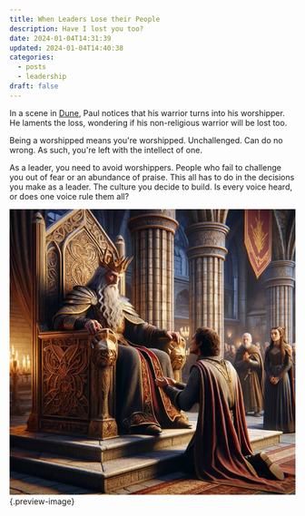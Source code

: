 ```yaml
---
title: When Leaders Lose their People
description: Have I lost you too?
date: 2024-01-04T14:31:39
updated: 2024-01-04T14:40:38
categories:
  - posts
  - leadership
draft: false
---
```


In a scene in [Dune](../book-review/dune.md), Paul notices that his warrior turns into his worshipper. He laments the loss, wondering if his non-religious warrior will be lost too.

Being a worshipped means you're worshipped. Unchallenged. Can do no wrong. As such, you're left with the intellect of one.

As a leader, you need to avoid worshippers. People who fail to challenge you out of fear or an abundance of praise. This all has to do in the decisions you make as a leader. The culture you decide to build. Is every voice heard, or does one voice rule them all?

![One voice to rule them all](../img/dalle-king-one-voice-to-rule.jpeg){.preview-image}

